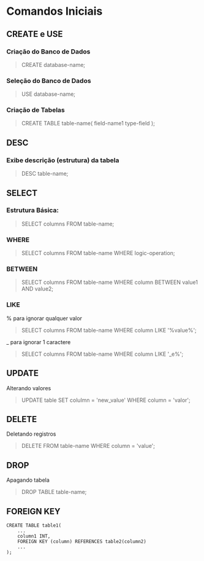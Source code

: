 # Comandos Iniciais

## CREATE e USE

### Criação do Banco de Dados
> CREATE database-name;

### Seleção do Banco de Dados
> USE database-name;

### Criação de Tabelas
> CREATE TABLE table-name( 
> field-name1 type-field 
> );

## DESC

### Exibe descrição (estrutura) da tabela
> DESC table-name;

## SELECT

### Estrutura Básica:  
> SELECT columns FROM table-name;  

### WHERE
> SELECT columns FROM table-name WHERE logic-operation;

### BETWEEN
> SELECT columns FROM table-name WHERE column BETWEEN value1 AND value2;

### LIKE
% para ignorar qualquer valor  
> SELECT columns FROM table-name WHERE column LIKE '%value%';

_ para ignorar 1 caractere
> SELECT columns FROM table-name WHERE column LIKE '_e%';

## UPDATE
Alterando valores
> UPDATE table SET colulmn = 'new_value' WHERE column = 'valor';

## DELETE 
Deletando registros
> DELETE FROM table-name WHERE column = 'value';

## DROP
Apagando tabela
> DROP TABLE table-name;

## FOREIGN KEY
~~~mysql
CREATE TABLE table1(
    ...
    column1 INT,
    FOREIGN KEY (column) REFERENCES table2(column2)
    ...
);
~~~